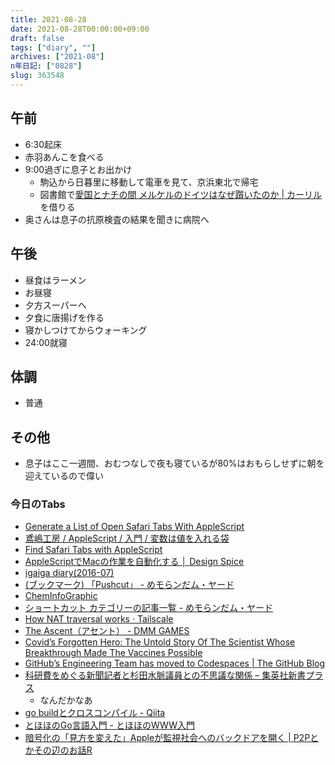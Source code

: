 ```yaml
---
title: 2021-08-28
date: 2021-08-28T00:00:00+09:00
draft: false
tags: ["diary", ""]
archives: ["2021-08"]
n年日記: ["0828"]
slug: 363548
---
```

## 午前
- 6:30起床
- 赤羽あんこを食べる
- 9:00過ぎに息子とお出かけ
  - 駒込から日暮里に移動して電車を見て、京浜東北で帰宅
  - 図書館で[愛国とナチの間 メルケルのドイツはなぜ躓いたのか | カーリル](https://calil.jp/book/4022517239)を借りる
- 奥さんは息子の抗原検査の結果を聞きに病院へ
## 午後
- 昼食はラーメン
- お昼寝
- 夕方スーパーへ
- 夕食に唐揚げを作る
- 寝かしつけてからウォーキング
- 24:00就寝
## 体調
- 普通
## その他
- 息子はここ一週間、おむつなしで夜も寝ているが80%はおもらしせずに朝を迎えているので偉い
### 今日のTabs
- [Generate a List of Open Safari Tabs With AppleScript](https://computers.tutsplus.com/tutorials/generate-a-list-of-open-safari-tabs-with-applescript--mac-30564)
- [鳶嶋工房 / AppleScript / 入門 / 変数は値を入れる袋](http://tonbi.jp/AppleScript/Introduction/06/)
- [Find Safari Tabs with AppleScript](https://hea-www.harvard.edu/~fine/OSX/safari-tabs.html)
- [AppleScriptでMacの作業を自動化する │ Design Spice](https://design-spice.com/2021/04/21/applescript/)
- [igaiga diary(2016-07)](https://igarashikuniaki.net/diary/201607.html)
- [(ブックマーク) 「Pushcut」 - めモらンだム・ヤード](https://sorashima.hatenablog.com/entry/Pushcut)
- [ChemInfoGraphic](https://cheminfographic.wordpress.com/)
- [ショートカット カテゴリーの記事一覧 - めモらンだム・ヤード](https://sorashima.hatenablog.com/archive/category/%E3%82%B7%E3%83%A7%E3%83%BC%E3%83%88%E3%82%AB%E3%83%83%E3%83%88)
- [How NAT traversal works · Tailscale](https://tailscale.com/blog/how-nat-traversal-works/)
- [The Ascent（アセント） - DMM GAMES](https://the-ascent.games.dmm.com/)
- [Covid’s Forgotten Hero: The Untold Story Of The Scientist Whose Breakthrough Made The Vaccines Possible](https://www.forbes.com/sites/nathanvardi/2021/08/17/covids-forgotten-hero-the-untold-story-of-the-scientist-whose-breakthrough-made-the-vaccines-possible/?sh=4f1baf02354f)
- [GitHub’s Engineering Team has moved to Codespaces | The GitHub Blog](https://github.blog/2021-08-11-githubs-engineering-team-moved-codespaces/)
- [科研費をめぐる新聞記者と杉田水脈議員との不思議な関係 – 集英社新書プラス](https://shinsho-plus.shueisha.co.jp/column/bashing/15079)
  - なんだかなあ
- [go buildとクロスコンパイル - Qiita](https://qiita.com/Utr/items/9469c1611abe8a0a3486)
- [とほほのGo言語入門 - とほほのWWW入門](https://www.tohoho-web.com/ex/golang.html#hello-world)
- [暗号化の「見方を変えた」Appleが監視社会へのバックドアを開く | P2Pとかその辺のお話R](https://p2ptk.org/privacy/3329)
